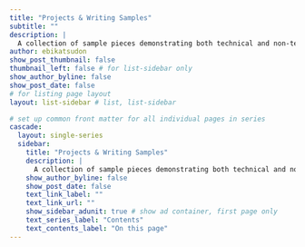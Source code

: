 ```yaml
---
title: "Projects & Writing Samples"
subtitle: ""
description: |
  A collection of sample pieces demonstrating both technical and non-technical writing.
author: ebikatsudon
show_post_thumbnail: false
thumbnail_left: false # for list-sidebar only
show_author_byline: false
show_post_date: false
# for listing page layout
layout: list-sidebar # list, list-sidebar

# set up common front matter for all individual pages in series
cascade:
  layout: single-series 
  sidebar:
    title: "Projects & Writing Samples"
    description: |
      A collection of sample pieces demonstrating both technical and non-technical writing.
    show_author_byline: false
    show_post_date: false
    text_link_label: ""
    text_link_url: ""
    show_sidebar_adunit: true # show ad container, first page only
    text_series_label: "Contents" 
    text_contents_label: "On this page" 
---
```

